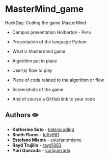 # MasterMind_game
HackDay: Coding the game MasterMind 

* Campus presentation
  Holberton - Peru

* Presentation of the language
  Python

* What is Mastermind game

* Algorithm put in place

* User(s) flow to play

* Piece of code related to the algorithm or flow

* Screenshots of the game

* And of course a GitHub link to your code

## Authors :pencil2:
* **Katherine Soto** - [kateincoding](https://github.com/kateincoding)
* **Smith Flores** - [luffy981](https://github.com/luffy981)
* **Estefano Misme** - [estefanomisme](https://github.com/estefanomisme)
* **Rayd Trujillo** - [rayd1893](https://github.com/rayd1893)
* **Yuri Quezada** - [yuriquezada](https://github.com/yuriquezada)
